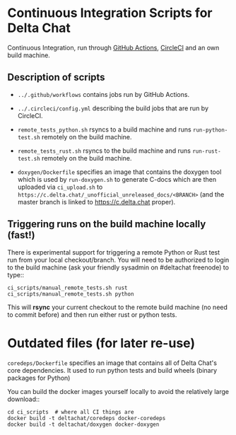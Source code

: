 # Continuous Integration Scripts for Delta Chat

Continuous Integration, run through [GitHub
Actions](https://docs.github.com/actions),
[CircleCI](https://app.circleci.com/) and an own build machine.

## Description of scripts 

- `../.github/workflows` contains jobs run by GitHub Actions.

- `../.circleci/config.yml` describing the build jobs that are run
  by CircleCI.

- `remote_tests_python.sh` rsyncs to a build machine and runs
  `run-python-test.sh` remotely on the build machine. 

- `remote_tests_rust.sh` rsyncs to the build machine and runs
  `run-rust-test.sh` remotely on the build machine. 

- `doxygen/Dockerfile` specifies an image that contains
  the doxygen tool which is used by `run-doxygen.sh` 
  to generate C-docs which are then uploaded 
  via `ci_upload.sh` to `https://c.delta.chat/_unofficial_unreleased_docs/<BRANCH>`
  (and the master branch is linked to https://c.delta.chat proper). 


## Triggering runs on the build machine locally (fast!)

There is experimental support for triggering a remote Python or Rust test run 
from your local checkout/branch. You will need to be authorized to login to 
the build machine (ask your friendly sysadmin on #deltachat freenode) to type::

    ci_scripts/manual_remote_tests.sh rust
    ci_scripts/manual_remote_tests.sh python

This will **rsync** your current checkout to the remote build machine 
(no need to commit before) and then run either rust or python tests. 

# Outdated files (for later re-use)

`coredeps/Dockerfile` specifies an image that contains all 
of Delta Chat's core dependencies. It used to run 
python tests and build wheels (binary packages for Python)

You can build the docker images yourself locally
to avoid the relatively large download:: 
 
    cd ci_scripts  # where all CI things are 
    docker build -t deltachat/coredeps docker-coredeps
    docker build -t deltachat/doxygen docker-doxygen 
